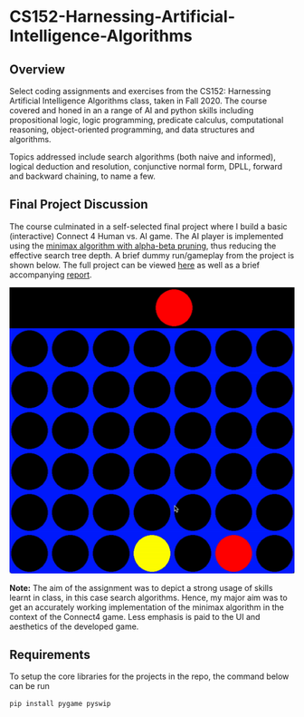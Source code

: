 # CS152-Harnessing-Artificial-Intelligence-Algorithms

Overview
------------
Select coding assignments and exercises from the CS152: Harnessing Artificial Intelligence Algorithms class, taken in Fall 2020. The course covered and honed in an a range of AI and python skills including propositional logic, logic programming, predicate calculus, computational reasoning, object-oriented programming, and data structures and algorithms.

Topics addressed include search algorithms (both naive and informed), logical deduction and resolution, conjunctive normal form, DPLL, forward and backward chaining, to name a few. 

Final Project Discussion
------------
The course culminated in a self-selected final project where I build a basic (interactive) Connect 4 Human vs. AI game. The AI player is implemented using the [minimax algorithm with alpha-beta pruning](https://en.wikipedia.org/wiki/Alpha%E2%80%93beta_pruning#Improvements_over_native_minimax), thus reducing the effective search tree depth. A brief dummy run/gameplay from the project is shown below. The full project can be viewed [here](https://github.com/KoredeAkande/CS152-Harnessing-Artificial-Intelligence-Algorithms/blob/main/Final%20Project:%20Interactive%20Connect%204%20Game/Pygame%20Connect%204%20Implementation.ipynb) as well as a brief accompanying [report](https://github.com/KoredeAkande/CS152-Harnessing-Artificial-Intelligence-Algorithms/blob/main/Final%20Project:%20Interactive%20Connect%204%20Game/CS152%20-%20Final%20Project.pdf).

![Connect 4 Gameplay](https://github.com/KoredeAkande/CS152-Harnessing-Artificial-Intelligence-Algorithms/blob/main/Final%20Project:%20Interactive%20Connect%204%20Game/connect4.gif)

**Note:** The aim of the assignment was to depict a strong usage of skills learnt in class, in this case search algorithms. Hence, my major aim was to get an accurately working implementation of the minimax algorithm in the context of the Connect4 game. Less emphasis is paid to the UI and aesthetics of the developed game.

Requirements
------------
To setup the core libraries for the projects in the repo, the command below can be run
```
pip install pygame pyswip 
```

